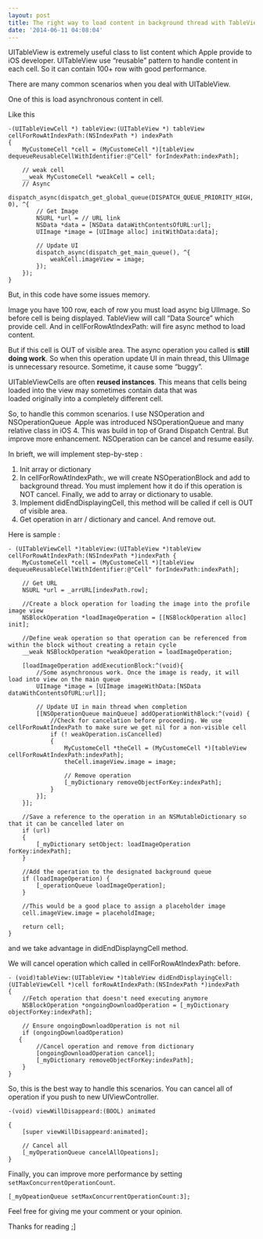 ```yaml
---
layout: post
title: The right way to load content in background thread with TableView
date: '2014-06-11 04:08:04'
---
```


UITableView is extremely useful class to list content which Apple provide to iOS developer. UITableView use “reusable” pattern to handle content in each cell. So it can contain 100+ row with good performance.

There are many common scenarios when you deal with UITableView.

One of this is load asynchronous content in cell.

Like this

```objc
-(UITableViewCell *) tableView:(UITableView *) tableView cellForRowAtIndexPath:(NSIndexPath *) indexPath
{
    MyCustomeCell *cell = (MyCustomeCell *)[tableView dequeueReusableCellWithIdentifier:@"Cell" forIndexPath:indexPath];
 
    // weak cell
    __weak MyCustomeCell *weakCell = cell;
    // Async
    dispatch_async(dispatch_get_global_queue(DISPATCH_QUEUE_PRIORITY_HIGH, 0), ^{
        // Get Image
        NSURL *url = // URL link
        NSData *data = [NSData dataWithContentsOfURL:url];
        UIImage *image = [UIImage alloc] initWithData:data];
 
        // Update UI
        dispatch_async(dispatch_get_main_queue(), ^{
            weakCell.imageView = image;
        });
    });
}
```

But, in this code have some issues memory.

Image you have 100 row, each of row you must load async big UIImage. So before cell is being displayed. TableView will call “Data Source” which provide cell. And in cellForRowAtIndexPath: will fire async method to load content.

But if this cell is OUT of visible area. The async operation you called is **still doing work**. So when this operation update UI in main thread, this UIImage is unnecessary resource. Sometime, it cause some “buggy”.

UITableViewCells are often **reused instances**. This means that cells being loaded into the view may sometimes contain data that was loaded originally into a completely different cell.

So, to handle this common scenarios. I use NSOperation and NSOperationQueue  Apple was introduced NSOperationQueue and many relative class in iOS 4. This was build in top of Grand Dispatch Central. But improve more enhancement. NSOperation can be cancel and resume easily.

In brieft, we will implement step-by-step :

1. Init array or dictionary
2. In cellForRowAtIndexPath:, we will create NSOperationBlock and add to background thread. You must implement how it do if this operation is NOT cancel. Finally, we add to array or dictionary to usable.
3. Implement didEndDisplayingCell, this method will be called if cell is OUT of visible area.
4. Get operation in arr / dictionary and cancel. And remove out.

Here is sample :

```objc
- (UITableViewCell *)tableView:(UITableView *)tableView cellForRowAtIndexPath:(NSIndexPath *)indexPath {
    MyCustomeCell *cell = (MyCustomeCell *)[tableView dequeueReusableCellWithIdentifier:@"Cell" forIndexPath:indexPath];
 
    // Get URL
    NSURL *url = _arrURL[indexPath.row];
 
    //Create a block operation for loading the image into the profile image view
    NSBlockOperation *loadImageOperation = [[NSBlockOperation alloc] init];
 
    //Define weak operation so that operation can be referenced from within the block without creating a retain cycle
    __weak NSBlockOperation *weakOperation = loadImageOperation;
 
    [loadImageOperation addExecutionBlock:^(void){
        //Some asynchronous work. Once the image is ready, it will load into view on the main queue
        UIImage *image = [UIImage imageWithData:[NSData dataWithContentsOfURL:url]];
 
        // Update UI in main thread when completion
        [[NSOperationQueue mainQueue] addOperationWithBlock:^(void) {
            //Check for cancelation before proceeding. We use cellForRowAtIndexPath to make sure we get nil for a non-visible cell
            if (! weakOperation.isCancelled) 
            {
                MyCustomeCell *theCell = (MyCustomeCell *)[tableView cellForRowAtIndexPath:indexPath];
                theCell.imageView.image = image;
 
                // Remove operation
                [_myDictionary removeObjectForKey:indexPath];
            }
        }];
    }];
 
    //Save a reference to the operation in an NSMutableDictionary so that it can be cancelled later on
    if (url) 
    {
        [_myDictionary setObject: loadImageOperation forKey:indexPath];
    }
 
    //Add the operation to the designated background queue
    if (loadImageOperation) {
        [_operationQueue loadImageOperation];
    }
 
    //This would be a good place to assign a placeholder image
    cell.imageView.image = placeholdImage;
 
    return cell;
}
```

and we take advantage in didEndDisplayngCell method.

We will cancel operation which called in cellForRowAtIndexPath: before.

```objc
- (void)tableView:(UITableView *)tableView didEndDisplayingCell:(UITableViewCell *)cell forRowAtIndexPath:(NSIndexPath *)indexPath 
{
    //Fetch operation that doesn't need executing anymore
    NSBlockOperation *ongoingDownloadOperation = [_myDictionary objectForKey:indexPath];
 
    // Ensure ongoingDownloadOperation is not nil
    if (ongoingDownloadOperation) 
   {
        //Cancel operation and remove from dictionary
        [ongoingDownloadOperation cancel];
        [_myDictionary removeObjectForKey:indexPath];
    }
}
```

So, this is the best way to handle this scenarios. You can cancel all of operation if you push to new UIViewController.

```objc
-(void) viewWillDisappeard:(BOOL) animated
 
{
    [super viewWillDisappeard:animated];
 
    // Cancel all
    [_myOperationQueue cancelAllOpeations];
}
```

Finally, you can improve more performance by setting `setMaxConcurrentOperationCount`.

```objc
[_myOpeationQueue setMaxConcurrentOperationCount:3];
```

Feel free for giving me your comment or your opinion.

Thanks for reading ;]


